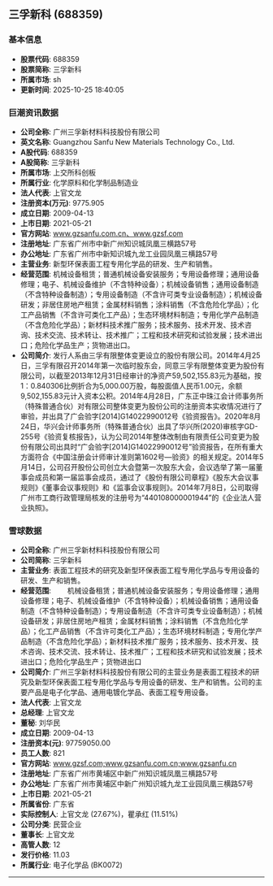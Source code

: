 ## 三孚新科 (688359)

### 基本信息

- **股票代码**: 688359
- **股票简称**: 三孚新科
- **所属市场**: sh
- **更新时间**: 2025-10-25 18:40:05

### 巨潮资讯数据

- **公司全称**: 广州三孚新材料科技股份有限公司
- **英文名称**: Guangzhou Sanfu New Materials Technology Co., Ltd.
- **A股代码**: 688359
- **A股简称**: 三孚新科
- **所属市场**: 上交所科创板
- **所属行业**: 化学原料和化学制品制造业
- **法人代表**: 上官文龙
- **注册资本(万元)**: 9775.905
- **成立日期**: 2009-04-13
- **上市日期**: 2021-05-21
- **官方网站**: www.gzsanfu.com.cn、www.gzsf.com
- **注册地址**: 广东省广州市中新广州知识城凤凰三横路57号
- **办公地址**: 广东省广州市中新知识城九龙工业园凤凰三横路57号
- **主营业务**: 新型环保表面工程专用化学品的研发、生产和销售。
- **经营范围**: 机械设备租赁；普通机械设备安装服务；专用设备修理；通用设备修理；电子、机械设备维护（不含特种设备）；机械设备销售；通用设备制造（不含特种设备制造）；专用设备制造（不含许可类专业设备制造）；机械设备研发；非居住房地产租赁；金属材料销售；涂料销售（不含危险化学品）；化工产品销售（不含许可类化工产品）；生态环境材料制造；专用化学产品制造（不含危险化学品）；新材料技术推广服务；技术服务、技术开发、技术咨询、技术交流、技术转让、技术推广；工程和技术研究和试验发展；技术进出口；危险化学品生产；货物进出口。
- **公司简介**: 发行人系由三孚有限整体变更设立的股份有限公司。2014年4月25日，三孚有限召开2014年第一次临时股东会，同意三孚有限整体变更为股份有限公司，以截至2013年12月31日经审计的净资产59,502,155.83元为基础，按1：0.840306比例折合为5,000.00万股，每股面值人民币1.00元，余额9,502,155.83元计入资本公积。2014年4月28日，广东正中珠江会计师事务所（特殊普通合伙）对有限公司整体变更为股份公司的注册资本实收情况进行了审验，并出具了广会验字[2014]G14022990012号《验资报告》。2020年8月24日，华兴会计师事务所（特殊普通合伙）出具了华兴所(2020)审核字GD-255号《验资复核报告》，认为公司2014年整体改制由有限责任公司变更为股份有限公司出具时“广会验字[2014]G14022990012号”验资报告，在所有重大方面符合《中国注册会计师审计准则第1602号—验资》的相关规定。2014年5月14日，公司召开股份公司创立大会暨第一次股东大会，会议选举了第一届董事会成员和第一届监事会成员，通过了《股份有限公司章程》《股东大会议事规则》《董事会议事规则》和《监事会议事规则》。2014年7月8日，公司取得广州市工商行政管理局核发的注册号为“440108000001944”的《企业法人营业执照》。

### 雪球数据

- **公司全称**: 广州三孚新材料科技股份有限公司
- **公司简称**: 三孚新科
- **主营业务**: 表面工程技术的研究及新型环保表面工程专用化学品与专用设备的研发、生产和销售。
- **经营范围**: 　　机械设备租赁；普通机械设备安装服务；专用设备修理；通用设备修理；电子、机械设备维护（不含特种设备）；机械设备销售；通用设备制造（不含特种设备制造）；专用设备制造（不含许可类专业设备制造）；机械设备研发；非居住房地产租赁；金属材料销售；涂料销售（不含危险化学品）；化工产品销售（不含许可类化工产品）；生态环境材料制造；专用化学产品制造（不含危险化学品）；新材料技术推广服务；技术服务、技术开发、技术咨询、技术交流、技术转让、技术推广；工程和技术研究和试验发展；技术进出口；危险化学品生产；货物进出口
- **公司简介**: 广州三孚新材料科技股份有限公司的主营业务是表面工程技术的研究及新型环保表面工程专用化学品与专用设备的研发、生产和销售。公司的主要产品是电子化学品、通用电镀化学品、表面工程专用设备。
- **法人代表**: 上官文龙
- **总经理**: 上官文龙
- **董秘**: 刘华民
- **成立日期**: 2009-04-13
- **注册资本(元)**: 97759050.00
- **员工人数**: 821
- **官方网站**: www.gzsf.com;www.gzsanfu.com.cn;www.gzsanfu.cn
- **注册地址**: 广东省广州市黄埔区中新广州知识城凤凰三横路57号
- **办公地址**: 广东省广州市黄埔区中新广州知识城九龙工业园凤凰三横路57号
- **上市日期**: 2021-05-21
- **所属省份**: 广东省
- **实际控制人**: 上官文龙 (27.67%)，瞿承红 (11.51%)
- **公司分类**: 民营企业
- **董事长**: 上官文龙
- **高管人数**: 12
- **发行价格**: 11.03
- **所属行业**: 电子化学品 (BK0072)

---